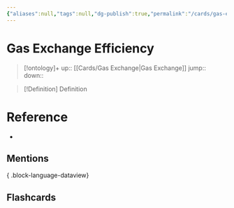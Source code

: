 ```yaml
---
{"aliases":null,"tags":null,"dg-publish":true,"permalink":"/cards/gas-exchange-efficiency/","dgPassFrontmatter":true}
---
```


# Gas Exchange Efficiency

> [!ontology]+
> up:: [[Cards/Gas Exchange\|Gas Exchange]]
> jump:: 
> down:: 

> [!Definition] Definition
> 

# Reference
- 

## Mentions

{ .block-language-dataview}

## Flashcards
